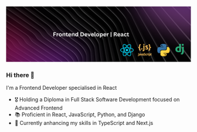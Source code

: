 ![Header](./header-image.png)

### Hi there 👋

I'm a Frontend Developer specialised in React

- 🎖️ Holding a Diploma in Full Stack Software Development focused on Advanced Frontend
- 📚 Proficient in React, JavaScript, Python, and Django
- 🌱 Currently anhancing my skills in TypeScript and Next.js

